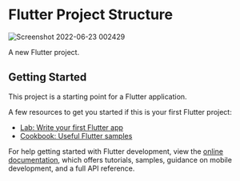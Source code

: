 # Flutter Project Structure

![Screenshot 2022-06-23 002429](https://user-images.githubusercontent.com/87581799/175124751-5c98bd4e-6041-4800-b524-63b6344824f5.jpg)


A new Flutter project.

## Getting Started

This project is a starting point for a Flutter application.

A few resources to get you started if this is your first Flutter project:

- [Lab: Write your first Flutter app](https://docs.flutter.dev/get-started/codelab)
- [Cookbook: Useful Flutter samples](https://docs.flutter.dev/cookbook)

For help getting started with Flutter development, view the
[online documentation](https://docs.flutter.dev/), which offers tutorials,
samples, guidance on mobile development, and a full API reference.
